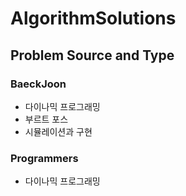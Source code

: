 # AlgorithmSolutions

## Problem Source and Type
### BaeckJoon
- 다이나믹 프로그래밍
- 부르트 포스
- 시뮬레이션과 구현
### Programmers
- 다이나믹 프로그래밍
